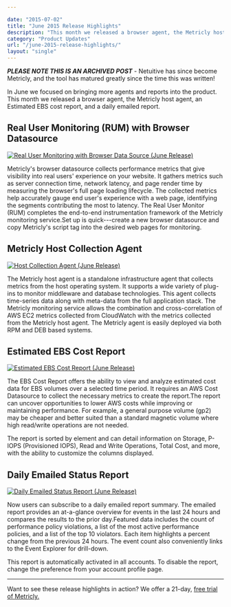 ```yaml
---

date: "2015-07-02"
title: "June 2015 Release Highlights"
description: "This month we released a browser agent, the Metricly host agent, an Estimated EBS cost report, & a daily emailed report. Check out our June 2015 releases!"
category: "Product Updates"
url: "/june-2015-release-highlights/"
layout: "single"
---
```

***PLEASE NOTE THIS IS AN ARCHIVED POST*** - Netuitive has since become Metricly, and the tool has matured greatly since the time this was written!

In June we focused on bringing more agents and reports into the product. This month we released a browser agent, the Metricly host agent, an Estimated EBS cost report, and a daily emailed report.

Real User Monitoring (RUM) with Browser Datasource
--------------------------------------------------

[![Real User Monitoring with Browser Data Source (June Release)](https://s3-us-west-2.amazonaws.com/com-netuitive-app-usw2-public/wp-content/uploads/2016/03/Real-User-Monitoring-with-Browser-Data-Source-1024x435.jpg)](https://s3-us-west-2.amazonaws.com/com-netuitive-app-usw2-public/wp-content/uploads/2016/03/Real-User-Monitoring-with-Browser-Data-Source-1024x435.jpg)

Metricly's browser datasource collects performance metrics that give visibility into real users' experience on your website. It gathers metrics such as server connection time, network latency, and page render time by measuring the browser's full page loading lifecycle. The collected metrics help accurately gauge end user's experience with a web page, identifying the segments contributing the most to latency. The Real User Monitor (RUM) completes the end-to-end instrumentation framework of the Metricly monitoring service.Set up is quick---create a new browser datasource and copy Metricly's script tag into the desired web pages for monitoring.

Metricly Host Collection Agent
-------------------------------

[![Host Collection Agent (June Release)](https://s3-us-west-2.amazonaws.com/com-netuitive-app-usw2-public/wp-content/uploads/2016/03/Host-Collection-Agent-1024x670.jpg)](https://s3-us-west-2.amazonaws.com/com-netuitive-app-usw2-public/wp-content/uploads/2016/03/Host-Collection-Agent-1024x670.jpg)

The Metricly host agent is a standalone infrastructure agent that collects metrics from the host operating system. It supports a wide variety of plug-ins to monitor middleware and database technologies. This agent collects time-series data along with meta-data from the full application stack. The Metricly monitoring service allows the combination and cross-correlation of AWS EC2 metrics collected from CloudWatch with the metrics collected from the Metricly host agent. The Metricly agent is easily deployed via both RPM and DEB based systems.

Estimated EBS Cost Report
-------------------------

[![Estimated EBS Cost Report (June Release)](https://s3-us-west-2.amazonaws.com/com-netuitive-app-usw2-public/wp-content/uploads/2016/03/Estimated-EBS-Cost-Report-1024x538.jpg)](https://s3-us-west-2.amazonaws.com/com-netuitive-app-usw2-public/wp-content/uploads/2016/03/Estimated-EBS-Cost-Report-1024x538.jpg)

The EBS Cost Report offers the ability to view and analyze estimated cost data for EBS volumes over a selected time period. It requires an AWS Cost Datasource to collect the necessary metrics to create the report.The report can uncover opportunities to lower AWS costs while improving or maintaining performance. For example, a general purpose volume (gp2) may be cheaper and better suited than a standard magnetic volume where high read/write operations are not needed.

The report is sorted by element and can detail information on Storage, P-IOPS (Provisioned IOPS), Read and Write Operations, Total Cost, and more, with the ability to customize the columns displayed.

Daily Emailed Status Report
---------------------------

[![Daily Emailed Status Report (June Release)](https://s3-us-west-2.amazonaws.com/com-netuitive-app-usw2-public/wp-content/uploads/2016/03/Daily-Emailed-Status-Report.jpg)](https://s3-us-west-2.amazonaws.com/com-netuitive-app-usw2-public/wp-content/uploads/2016/03/Daily-Emailed-Status-Report.jpg)

Now users can subscribe to a daily emailed report summary. The emailed report provides an at-a-glance overview for events in the last 24 hours and compares the results to the prior day.Featured data includes the count of performance policy violations, a list of the most active performance policies, and a list of the top 10 violators. Each item highlights a percent change from the previous 24 hours. The event count also conveniently links to the Event Explorer for drill-down.

This report is automatically activated in all accounts. To disable the report, change the preference from your account profile page.

* * * * *
Want to see these release highlights in action? We offer a 21-day, [free trial of Metricly.](/signup)
